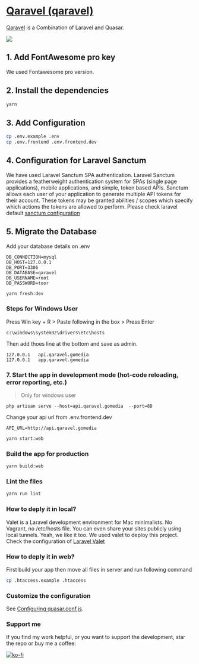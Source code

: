 # [Qaravel (qaravel)](https://qaravel.coderstm.com/)

[Qaravel](https://qaravel.coderstm.com/) is a Combination of Laravel and Quasar.

<p>
    <a href="https://qaravel.coderstm.com/" target="_blank">
        <img src="./intro.gif">
    </a>
</p>

## 1. Add FontAwesome pro key

We used Fontawesome pro version.

## 2. Install the dependencies

```bash
yarn
```

## 3. Add Configuration

```bash
cp .env.example .env
cp .env.frontend .env.frontend.dev
```

## 4. Configuration for Laravel Sanctum

We have used Laravel Sanctum SPA authentication. Laravel Sanctum provides a featherweight
authentication system for SPAs (single page applications), mobile applications, and simple, token
based APIs. Sanctum allows each user of your application to generate multiple API tokens for their
account. These tokens may be granted abilities / scopes which specify which actions the tokens are
allowed to perform. Please check laravel default
[sanctum configuration](https://laravel.com/docs/9.x/sanctum#api-token-authentication)

## 5. Migrate the Database

Add your database details on .env

```
DB_CONNECTION=mysql
DB_HOST=127.0.0.1
DB_PORT=3306
DB_DATABASE=qaravel
DB_USERNAME=root
DB_PASSWORD=toor
```

```bash
yarn fresh:dev
```

### Steps for Windows User

Press Win key + R > Paste following in the box > Press Enter

```
c:\windows\system32\drivers\etc\hosts
```

Then add thoes line at the bottom and save as admin.

```
127.0.0.1   api.qaravel.gomedia
127.0.0.1   app.qaravel.gomedia
```

### 7. Start the app in development mode (hot-code reloading, error reporting, etc.)

> Only for windows user

```
php artisan serve --host=api.qaravel.gomedia  --port=80
```

Change your api url from .env.frontend.dev

```
API_URL=http://api.qaravel.gomedia
```

```bash
yarn start:web
```

### Build the app for production

```bash
yarn build:web
```

### Lint the files

```bash
yarn run lint
```

### How to deply it in local?

Valet is a Laravel development environment for Mac minimalists. No Vagrant, no /etc/hosts file. You
can even share your sites publicly using local tunnels. Yeah, we like it too. We used valet to
deploy this project. Check the configuration of [Laravel Valet](https://laravel.com/docs/9.x/valet)

### How to deply it in web?

First build your app then move all files in server and run following command

```bash
cp .htaccess.example .htaccess
```

### Customize the configuration

See [Configuring quasar.conf.js](https://quasar.dev/quasar-cli/quasar-conf-js).

### Support me

If you find my work helpful, or you want to support the development, star the repo or buy me a coffee:

[![ko-fi](https://www.ko-fi.com/img/githubbutton_sm.svg)](https://ko-fi.com/dipaksarkar)
